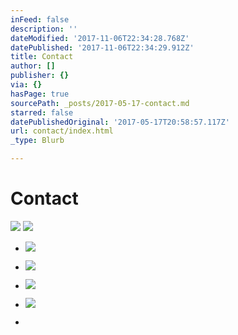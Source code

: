 ```yaml
---
inFeed: false
description: ''
dateModified: '2017-11-06T22:34:28.768Z'
datePublished: '2017-11-06T22:34:29.912Z'
title: Contact
author: []
publisher: {}
via: {}
hasPage: true
sourcePath: _posts/2017-05-17-contact.md
starred: false
datePublishedOriginal: '2017-05-17T20:58:57.117Z'
url: contact/index.html
_type: Blurb

---
```

# **Contact**
![](https://the-grid-user-content.s3-us-west-2.amazonaws.com/6b540b87-8378-475a-bda7-d35cb83955da.jpg)
![](https://the-grid-user-content.s3-us-west-2.amazonaws.com/2de001bc-b903-4916-bad9-86b5ad0cbdc0.png)

* ![](https://the-grid-user-content.s3-us-west-2.amazonaws.com/ae742ddb-d33b-49f0-9753-16e955d26f99.png)

* ![](https://s3-us-west-2.amazonaws.com/the-grid-img/p/b952d3619debdf525ea0d695a1f64dc225be5be5.png)

* ![](https://s3-us-west-2.amazonaws.com/the-grid-img/p/58f2592b37676ed2b577dba4d4253662187d9ac6.png)

* ![](https://s3-us-west-2.amazonaws.com/the-grid-img/p/431c3f634d22d69c598fbfc14e78ed08872a0247.png)

*